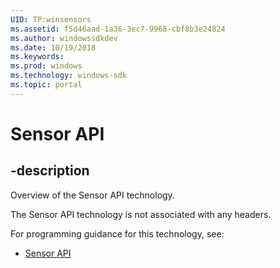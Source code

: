 ```yaml
---
UID: TP:winsensors
ms.assetid: f5d46aad-1a36-3ec7-9968-cbf8b3e24824
ms.author: windowssdkdev
ms.date: 10/19/2018
ms.keywords: 
ms.prod: windows
ms.technology: windows-sdk
ms.topic: portal
---
```


# Sensor API

## -description

Overview of the Sensor API technology.

The Sensor API technology is not associated with any headers.

For programming guidance for this technology, see:
* [Sensor API](/windows/desktop/sensorsapi)

